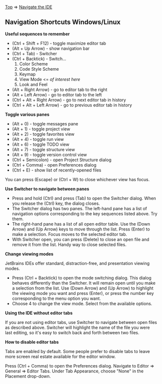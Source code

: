 [Top](../../README.md) => [Navigate the IDE](index.md)

## Navigation Shortcuts Windows/Linux

**Useful sequences to remember**

*   (Ctrl + Shift + F12) - toggle maximize editor tab
*   (Alt + Up Arrow) - show navigation bar
*   (Ctrl + Tab) - Switcher
*   (Ctrl + Backtick) - Switch...
    1.  Color Scheme
    1.  Code Style Scheme
    1.  Keymap
    1.  View Mode <= _of interest here_
    1.  Look and Feel
*   (Alt + Right Arrow) - go to editor tab to the right
*   (Alt + Left Arrow) - go to editor tab to the left
*   (Ctrl + Alt + Right Arrow) - go to next editor tab in history
*   (Ctrl + Alt + Left Arrow) - go to previous editor tab in history

**Toggle various panes**

- (Alt + 0) - toggle messages pane
- (Alt + 1) - toggle project view
- (Alt + 2) - toggle favorites view
- (Alt + 4) - toggle run view
- (Alt + 6) - toggle TODO view
- (Alt + 7) - toggle structure view
- (Alt + 9) - toggle version control view
- (Ctrl + Semicolon) - open Project Structure dialog
- (Ctrl + Comma) - open Preferences dialog
- (Ctrl + E) - show list of recently-opened files

You can press (Escape) or (Ctrl + W) to close whichever view has focus.

**Use Switcher to navigate between panes**

- Press and hold (Ctrl) and press (Tab) to open the Switcher dialog. When you release the (Ctrl) key, the dialog closes.
- The Switcher dialog has two panes. The left-hand pane has a list of navigation options corresponding to the key sequences listed above. Try them.
- The right-hand pane has a list of all open editor table. Use the (Down Arrow) and (Up Arrow) keys to move through the list. Press (Enter) to make a selection. Focus moves to the selected editor tab.
- With Switcher open, you can press (Delete) to close an open file and remove it from the list. Handy way to close selected files.

**Change viewing modes**

JetBrains IDEs offer standard, distraction-free, and presentation viewing modes.

- Press (Ctrl + Backtick) to open the mode switching dialog. This dialog behaves differently than the Switcher. It will remain open until you make a selection from the list. Use (Down Arrow) and (Up Arrow) to highlight the viewing mode you want and press (Enter), or press the number key corresponding to the menu option you want.
- Choose 4 to change the view mode. Select from the available options.

**Using the IDE without editor tabs**

If you are not using editor tabs, use Switcher to navigate between open files as described above. Switcher will highlight the name of the file you were last editing, so it's easy to switch back and forth between two files.

**How to disable editor tabs**

Tabs are enabled by default. Some people prefer to disable tabs to leave more screen real estate available for the editor window.

Press (Ctrl + Comma) to open the Preferences dialog. Navigate to Editor => General => Editor Tabs. Under Tab Appearance, choose "None" in the Placement drop-down.